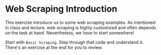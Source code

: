 # Web Scraping Introduction

This exercise introduce us to some web scraping examples. As mentioned in class 
and lecture, web scraping is highly customized and often depends on the 
task at hand. Nevertheless, we have to start somewhere!

Start with `Basic Scraping`. Step through that code and understand it. There's
an exercise at the end for you to review. 
